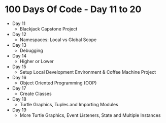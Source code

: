# 100 Days Of Code - Day 11 to 20

- Day 11
    - Blackjack Capstone Project
- Day 12
    - Namespaces: Local vs Global Scope
- Day 13
    - Debugging
- Day 14
    - Higher or Lower
- Day 15
    - Setup Local Development Environment & Coffee Machine Project
- Day 16
    - Object Oriented Programming (OOP)
- Day 17
    - Create Classes
- Day 18
    - Turtle Graphics, Tuples and Importing Modules
- Day 19
    - More Turtle Graphics, Event Listeners, State and Multiple Instances